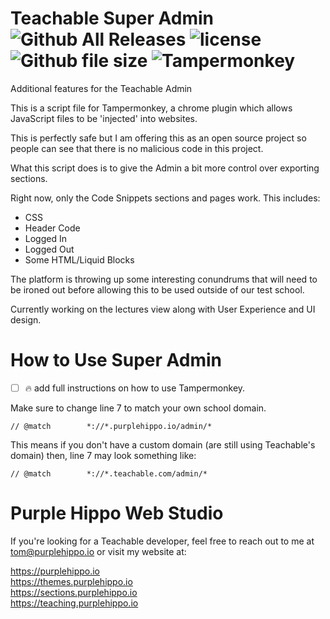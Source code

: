 # Teachable Super Admin ![Github All Releases](https://img.shields.io/github/downloads/Ellf/Teachable-Super-Admin/total.svg) ![license](https://img.shields.io/github/license/ellf/teachable-super-admin.svg) ![Github file size](https://img.shields.io/github/size/ellf/Teachable-Super-Admin/teachable-super-admin.user.js.svg) ![Tampermonkey](https://img.shields.io/badge/Tampermonkey-valid-green.svg)



Additional features for the Teachable Admin

This is a script file for Tampermonkey, a chrome plugin which allows JavaScript files to be 'injected' into websites.

This is perfectly safe but I am offering this as an open source project so people can see that there is no malicious code in this project.

What this script does is to give the Admin a bit more control over exporting sections.

Right now, only the Code Snippets sections and pages work. This includes:

* CSS
* Header Code
* Logged In
* Logged Out
* Some HTML/Liquid Blocks

The platform is throwing up some interesting conundrums that will need to be ironed out before allowing this to be used outside of our test school.

Currently working on the lectures view along with User Experience and UI design.

# How to Use Super Admin
- [ ] :fire: add full instructions on how to use Tampermonkey.

Make sure to change line 7 to match your own school domain.

```// @match        *://*.purplehippo.io/admin/*```

This means if you don't have a custom domain (are still using Teachable's domain) then, line 7 may look something like:

```// @match        *://*.teachable.com/admin/*```

# Purple Hippo Web Studio
If you're looking for a Teachable developer, feel free to reach out to me at tom@purplehippo.io or visit my website at:

https://purplehippo.io \
https://themes.purplehippo.io \
https://sections.purplehippo.io \
https://teaching.purplehippo.io
